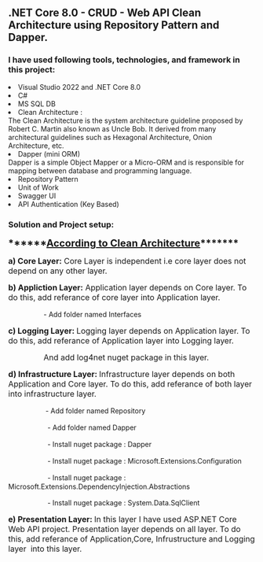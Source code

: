 <h2>.NET Core 8.0 - CRUD - Web API  Clean Architecture using Repository Pattern and Dapper.</h2>

<h3>I have used following tools, technologies, and framework in this project:</h3>

<li>Visual Studio 2022 and .NET Core 8.0</li>
<li>C#</li>
<li>MS SQL DB</li>
<li>Clean Architecture :</li> The Clean Architecture is the system architecture guideline proposed by Robert C. Martin also known as Uncle Bob. It derived from many architectural guidelines such as Hexagonal Architecture, Onion Architecture, etc.
<li>Dapper (mini ORM)</li> Dapper is a simple Object Mapper or a Micro-ORM and is responsible for mapping between database and programming language.
<li>Repository Pattern</li>
<li>Unit of Work</li>
<li>Swagger UI</li>
<li>API Authentication (Key Based)</li>

<h3>Solution and Project setup:</h3>

<p><span style="font-size:20px"><strong>******<a href="https://blog.cleancoder.com/uncle-bob/2012/08/13/the-clean-architecture.html">According to Clean Architecture</a>*******</strong></span></p>

<p><span style="font-size:16px"><strong>a) Core Layer:</strong> Core Layer is independent i.e core layer does not depend on any other layer.</span></p>

<p><span style="font-size:16px"><strong>b) Appliction Layer:</strong> Application layer depends on Core layer. To do this, add referance of core layer into Application layer.</span></p>

<p><span style="font-size:16px">&nbsp; &nbsp; &nbsp; &nbsp; &nbsp; &nbsp; &nbsp; &nbsp;&nbsp;</span>- Add folder named Interfaces</p>

<p><span style="font-size:16px"><strong>c) Logging Layer: </strong>Logging layer depends on Application layer. To do this, add referance of Application layer into Logging layer.</span></p>

<p><span style="font-size:16px">&nbsp; &nbsp; &nbsp; &nbsp; &nbsp; &nbsp; &nbsp; &nbsp;&nbsp;</span><span style="font-size:16px">And add log4net nuget package in this layer.</span></p>

<p><span style="font-size:16px"><strong>d) Infrastructure Layer:&nbsp;</strong>Infrastructure layer depends on both Application and Core layer. To do this, add referance of both layer into infrastructure layer.</span></p>

<p><span style="font-size:16px">&nbsp; &nbsp; &nbsp; &nbsp; &nbsp; &nbsp; &nbsp; &nbsp;&nbsp;</span> - Add folder named Repository&nbsp;</p>

<p><span style="font-size:16px">&nbsp; &nbsp; &nbsp; &nbsp; &nbsp; &nbsp; &nbsp; &nbsp;&nbsp;</span> &nbsp;- Add folder named Dapper</p>

<p><span style="font-size:16px">&nbsp; &nbsp; &nbsp; &nbsp; &nbsp; &nbsp; &nbsp; &nbsp;&nbsp;</span>&nbsp; - Install nuget package : Dapper</p>

<p><span style="font-size:16px">&nbsp; &nbsp; &nbsp; &nbsp; &nbsp; &nbsp; &nbsp; &nbsp;&nbsp;</span>&nbsp; - Install nuget package : Microsoft.Extensions.Configuration</p>

<p><span style="font-size:16px">&nbsp; &nbsp; &nbsp; &nbsp; &nbsp; &nbsp; &nbsp; &nbsp;&nbsp;</span>&nbsp; -&nbsp;Install nuget package : Microsoft.Extensions.DependencyInjection.Abstractions</p>

<p><span style="font-size:16px">&nbsp; &nbsp; &nbsp; &nbsp; &nbsp; &nbsp; &nbsp; &nbsp;&nbsp;</span>&nbsp; -&nbsp;Install nuget package : System.Data.SqlClient</p>

<p><span style="font-size:16px"><strong>e) Presentation Layer: </strong>In this layer I have used ASP.NET Core Web API project. Presentation layer depends on all layer. To do this, add referance of Application,Core, Infrustructure and Logging layer&nbsp; into this layer.</span></p>

<p>&nbsp;</p>


